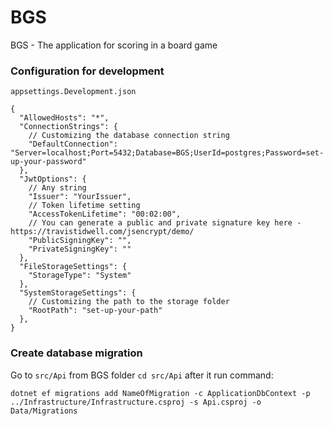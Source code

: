 # BGS
BGS - The application for scoring in a board game

### Configuration for development
`appsettings.Development.json`
```
{
  "AllowedHosts": "*",
  "ConnectionStrings": {
    // Customizing the database connection string
    "DefaultConnection": "Server=localhost;Port=5432;Database=BGS;UserId=postgres;Password=set-up-your-password"
  },
  "JwtOptions": {
    // Any string
    "Issuer": "YourIssuer",
    // Token lifetime setting
    "AccessTokenLifetime": "00:02:00",
    // You can generate a public and private signature key here - https://travistidwell.com/jsencrypt/demo/
    "PublicSigningKey": "",
    "PrivateSigningKey": ""
  },
  "FileStorageSettings": {
    "StorageType": "System"
  },
  "SystemStorageSettings": {
    // Customizing the path to the storage folder
    "RootPath": "set-up-your-path"
  },
}
```

### Create database migration
Go to `src/Api` from BGS folder `cd src/Api` after it run command:
```
dotnet ef migrations add NameOfMigration -c ApplicationDbContext -p ../Infrastructure/Infrastructure.csproj -s Api.csproj -o Data/Migrations
```